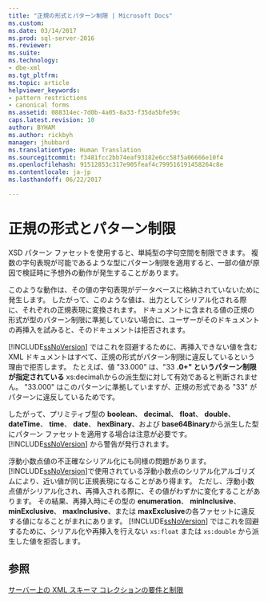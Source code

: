 ```yaml
---
title: "正規の形式とパターン制限 | Microsoft Docs"
ms.custom: 
ms.date: 03/14/2017
ms.prod: sql-server-2016
ms.reviewer: 
ms.suite: 
ms.technology:
- dbe-xml
ms.tgt_pltfrm: 
ms.topic: article
helpviewer_keywords:
- pattern restrictions
- canonical forms
ms.assetid: 088314ec-7d0b-4a05-8a33-f35da5bfe59c
caps.latest.revision: 10
author: BYHAM
ms.author: rickbyh
manager: jhubbard
ms.translationtype: Human Translation
ms.sourcegitcommit: f3481fcc2bb74eaf93182e6cc58f5a06666e10f4
ms.openlocfilehash: 91512853c317e905feaf4c799516191458264c8e
ms.contentlocale: ja-jp
ms.lasthandoff: 06/22/2017

---
```

# <a name="canonical-forms-and-pattern-restrictions"></a>正規の形式とパターン制限
  XSD パターン ファセットを使用すると、単純型の字句空間を制限できます。 複数の字句表現が可能であるような型にパターン制限を適用すると、一部の値が原因で検証時に予想外の動作が発生することがあります。  
  
 このような動作は、その値の字句表現がデータベースに格納されていないために発生します。 したがって、このような値は、出力としてシリアル化される際に、それぞれの正規表現に変換されます。 ドキュメントに含まれる値の正規の形式が型のパターン制限に準拠していない場合に、ユーザーがそのドキュメントの再挿入を試みると、そのドキュメントは拒否されます。  
  
 [!INCLUDE[ssNoVersion](../../includes/ssnoversion-md.md)] ではこれを回避するために、再挿入できない値を含む XML ドキュメントはすべて、正規の形式がパターン制限に違反しているという理由で拒否します。 たとえば、値 "33.000" は、"33 **.0+" というパターン制限が指定されている** xs:decimal\\からの派生型に対して有効であると判断されません。 "33.000" はこのパターンに準拠していますが、正規の形式である "33" がパターンに違反しているためです。  
  
 したがって、プリミティブ型の **boolean**、 **decimal**、 **float**、 **double**、 **dateTime**、 **time**、 **date**、 **hexBinary**、および **base64Binary**から派生した型にパターン ファセットを適用する場合は注意が必要です。 [!INCLUDE[ssNoVersion](../../includes/ssnoversion-md.md)] から警告が発行されます。  
  
 浮動小数点値の不正確なシリアル化にも同様の問題があります。 [!INCLUDE[ssNoVersion](../../includes/ssnoversion-md.md)]で使用されている浮動小数点のシリアル化アルゴリズムにより、近い値が同じ正規表現になることがあり得ます。 ただし、浮動小数点値がシリアル化され、再挿入される際に、その値がわずかに変化することがあります。 その結果、再挿入時にその型の **enumeration**、 **minInclusive**、 **minExclusive**、 **maxInclusive**、または **maxExclusive**の各ファセットに違反する値になることがまれにあります。 [!INCLUDE[ssNoVersion](../../includes/ssnoversion-md.md)] ではこれを回避するために、シリアル化や再挿入を行えない `xs:float` または `xs:double` から派生した値を拒否します。  
  
## <a name="see-also"></a>参照  
 [サーバー上の XML スキーマ コレクションの要件と制限](../../relational-databases/xml/requirements-and-limitations-for-xml-schema-collections-on-the-server.md)  
  
  
